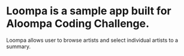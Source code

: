 # Loompa is a sample app built for Aloompa Coding Challenge.

Loompa allows user to browse artists and select individual artists to a summary.
